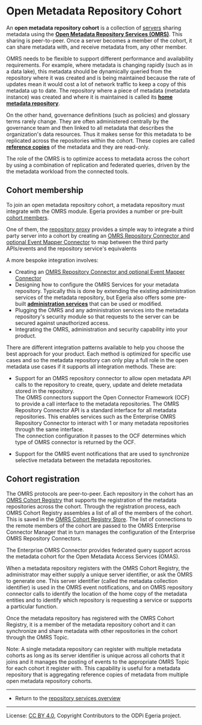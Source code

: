 <!-- SPDX-License-Identifier: CC-BY-4.0 -->
<!-- Copyright Contributors to the ODPi Egeria project. -->

# Open Metadata Repository Cohort

An **open metadata repository cohort** is a collection of [servers](../../admin-services/docs/concepts/cohort-member.md)
sharing metadata using the **[Open Metadata Repository Services (OMRS)](..)**.
This sharing is peer-to-peer.
Once a server becomes a member of the cohort, it can share
metadata with, and receive metadata from, any other member.

OMRS needs to be flexible to support different performance and availability requirements.
For example, where metadata is changing
rapidly (such as in a data lake), this metadata should be dynamically queried
from the repository where it was created and is being maintained  because
the rate of updates mean it would cost a lot of network traffic to keep a
copy of this metadata up to date.  The repository where a piece of metadata
(metadata instance) was created and where it is maintained is called
its **[home metadata repository](home-metadata-repositories.md)**.

On the other hand, governance definitions
(such as policies) and glossary terms rarely change.
They are often administered centrally by the governance team and then
linked to all metadata that describes the organization's data resources.
Thus it makes sense for this metadata to be replicated across the repositories
within the cohort.
These copies are called **[reference copies](home-metadata-repositories.md)** of
the metadata and they are read-only.

The role of the OMRS is to optimize access to metadata across the cohort by using
a combination of replication and federated queries, driven by the
the metadata workload from the connected tools.

## Cohort membership

To join an open metadata repository cohort, a metadata repository must integrate
with the OMRS module. Egeria provides a number or pre-built
[cohort members](../../admin-services/docs/concepts/cohort-member.md).

One of them, the [repository proxy](../../admin-services/docs/concepts/repository-proxy.md)
provides a simple way to integrate a third party server into a cohort 
by creating an [OMRS Repository Connector and optional Event Mapper Connector](../../adapters/open-connectors/repository-services-connectors/open-metadata-collection-store-connectors)
to map between the third party APIs/events and the repository service's equivalents

A more bespoke integration involves:

* Creating an [OMRS Repository Connector and optional Event Mapper Connector](../../adapters/open-connectors/repository-services-connectors/open-metadata-collection-store-connectors)
* Designing how to configure the OMRS Services for your metadata repository.
Typically this is done by extending the existing administration services of the
metadata repository, but Egeria also offers
some pre-built **[administration services](../../admin-services)** that
can be used or modified.
* Plugging the OMRS and any administration services into the metadata repository's security
module so that requests to the server can be secured against unauthorized access.
* Integrating the OMRS, administration and security capability into your product.

There are different integration patterns available to help you choose the best approach for your product.
Each method is optimized for specific use cases and so the metadata repository can only play a full role in the open 
metadata use cases if it supports all integration methods.  These are:

* Support for an OMRS repository connector to allow open metadata API calls to the 
repository to create, query, update and delete metadata stored in the repository.  
The OMRS connectors support the Open Connector Framework (OCF) to provide a call interface to 
the metadata repositories.  The OMRS Repository Connector API is a standard interface for all 
metadata repositories.  This enables services such as the Enterprise OMRS Repository Connector 
to interact with 1 or many metadata repositories through the same interface.  
The connection configuration it passes to the OCF determines which type of OMRS connector is 
returned by the OCF.

* Support for the OMRS event notifications that are used to synchronize selective metadata 
between the metadata repositories. 

## Cohort registration

The OMRS protocols are peer-to-peer.
Each repository in the cohort has an [OMRS Cohort Registry](component-descriptions/cohort-registry.md) that 
supports the registration of the metadata
repositories across the cohort.   Through the registration process, each OMRS Cohort Registry 
assembles a list of all of the members of the cohort.  This is saved in the 
[OMRS Cohort Registry Store](component-descriptions/connectors/cohort-registry-store-connector.md).  The list of connections to the remote members of the cohort are passed to the OMRS Enterprise Connector Manager that in turn manages the configuration of the Enterprise OMRS Repository Connectors.

The Enterprise OMRS Connector provides federated query support across the metadata cohort
for the Open Metadata Access Services (OMAS).

When a metadata repository registers with the OMRS Cohort Registry,
the administrator may either supply a unique server identifier, or ask the OMRS to generate one.
This server identifier (called the metadata collection identifier) is used in the OMRS event notifications,
and on OMRS repository connector calls to identify the location of the home copy of the metadata entities and
to identify which repository is requesting a service or supports a particular function.

Once the metadata repository has registered with the OMRS Cohort Registry,
it is a member of the metadata repository cohort and it can synchronize and share metadata
with other repositories in the cohort through the OMRS Topic.

Note: A single metadata repository can register with multiple metadata cohorts as long as its server
identifier is unique across all cohorts that it joins and it manages the posting of events to the
appropriate OMRS Topic for each cohort it register with.
This capability is useful for a metadata repository that is aggregating reference
copies of metadata from multiple open metadata repository cohorts.


----

* Return to the [repository services overview](.)

----
License: [CC BY 4.0](https://creativecommons.org/licenses/by/4.0/),
Copyright Contributors to the ODPi Egeria project.
